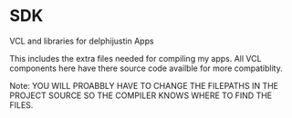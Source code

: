 # SDK
VCL and libraries for delphijustin Apps

This includes the extra files needed for compiling my apps.
All VCL components here have there source code availble for
more compatiblity.

Note: YOU WILL PROABBLY HAVE TO CHANGE THE FILEPATHS IN THE
PROJECT SOURCE SO THE COMPILER KNOWS WHERE TO FIND THE FILES.
